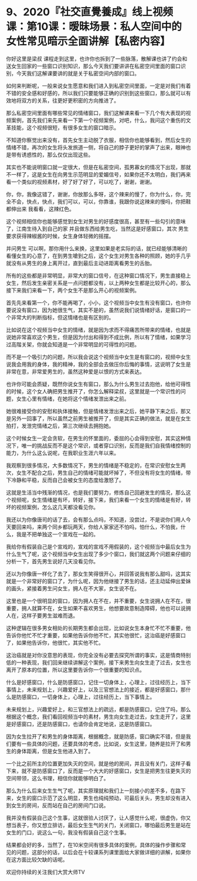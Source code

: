 # 9、2020『社交直覺養成』线上视频课：第10课：暧昧场景：私人空间中的女性常见暗示全面讲解【私密内容】

你好这里是梁叔 课程走到这里，也许你也拆到了一些脉落，散解课也讲了约会和送女生回家的一些窗口识别知识，那么今天我们要讲讲在私密空间里面的窗口识别，今天我们这解课要讲的就是关于私密空间内部的窗口。

如何来判断呢，一般来说女生愿意和我们进入到私密空间里面，一定是对我们有着不错的安全感和好感的，所以我们只要能够正确的识别到这些窗口，那么就可以有效地将双方的关系，往更好更积密的方向推进了。

那么私密空间里面有哪些常见的情绪窗口，我们这解课来看一下几个有大表现的视频案例，首先我们来先来看一下第一个视频案例，对吧，什么，我问这个重伤的文革技能，这个视频很短，有很多女生的窗口暗示。

不知道你察觉出来没有，首先女生主动脱了衣服，相信你也能够看到，然后女生的情绪不错，再次的女生将头发旅道一侧，将自己的脖子更好的掌声了出来，眼神也是带有诱惑性的，那么仅仅出现这些。

其实也不能说明窗口就一定很大，但是在私密空间，孤男寡女的情况下出现，那就不一样了，这是女生在向男生示范明显的爱媚信号，如果你还不太明白，我们再来看一个类似的视频素材，好了好了好了，可以吃了，谢谢，谢谢。

你，你，我像这错了，谢谢，你放那么多呀，这个辣来的慢了，你为什么，你，完全不会，快点，快点，我们可以，可以，你靠谁，我跟你说这辣来的慢吗，你把鞋都伸出来 我看看，这辣红色。

这个视频相信你也能够感觉到女生对男生的好感度很高，甚至有一些勾引的意味了，江南生待入到自己的家 并且做东西给男生吃，当然这是好感窗口，其次 男生要求获得辣椒酱的时候，女生身体轻微的摇摆。

并问男生 可以啊，那你用什么来换，这里如果是老实际的话，就已经能够清晰的看懂女生的心意了，在到男生嗆到之后，这个女生对男生各种的照顾，她的手几乎就没有从男生的身上离开过，直到最后主动进距离看男生的舌胎。

所有的这些都是非常明显，非常大的窗口信号，在这种窗口情况下，男生直接稳上女生，然后发生亲密关系是一点问题都没有，以上两种女生都是比较开心的，那么接下来我们来看一下，两个女生不是那么开心的视频案例。

首先先来看第一个，你不能再喝了，小小，这个视频当中女生有没有窗口，也许你要说没有窗口，因为她很生气，其实不是的，虽然说我们说情绪好话，是窗口的一个非常大的判断指标，但这情绪也是有区别的。

比如说在这个视频当中女生的情绪，就是因为求而不得痛苦所带来的情绪，也就是说她非常喜欢这个男生，但是因为付出和得到不成比例，所以有了情绪，如果学习过高階关架，你就会知道是一个非常明显的可得性的问题。

而不是一个吸引力的问题，所以我会说这个视频当中女生是有窗口的，视频中女生说我会用我的身体，我的精神，我的全部会去做压你后悔的事情，这说明了女生是非常在意，非常爱男生的，虽然这种爱是以恨的方式来表达。

也许你可能会质疑，既然你说女生有窗口，那么为什么男生过去抱他，给他可得性的时候，这个女人确把男生推开了，你怎么解释梁叔，这里就是一个常识性的问题，女生心里有情绪，在她将这个情绪发泄出来之前。

她很难接受你的安慰和执体接触，但是情绪发泄出来之后，她平静下来之后，那又是另外一回事了，所以虽然之前男生被推开了，但是其实正确的做法，就是在女生拍打，发泄完情绪之后，第三次继续去拥抱她。

这个时候女生一定会贪软，在男生的怀里面的，委屈的心会得到安慰，其实这种情况下，唯一的挑战反而不是这个常识，或者穿口识别，反而是我们自我情绪控制的能力，为什么这么说呢，在我职业生涯六年以来。

我观察到很多情况，大多数情况下，男生的情绪是不稳定的，在常识安慰女生两次，女生不配合之后，男生自己的情绪可能就坏掉了，不但没有将女生的情绪，带下冷静和平稳，反而自己会被女生的态度给激怒了。

这就是生活当中残渐的情况，也是我们要努力，修炼自己回避发生的情况，那么这个视频呢，女生情绪是有坏，转好，接下来，我们来看一个女生的情绪是有好，转坏的视频案例，怎么这几天都没看见你。

我还以为你像唐司的话了去，会有那么点吗，不知道，没尝过，不是说你们用人今天要回来吗，来两个同乡都玩两天，你给人家家还不怕吗，怕什么，不怕我，什么，我是不把单独这一个宣戏在一起的。

我给你有假装自己是个宣戏的，宣戏的宣戏不用假装的，这个视频当中最后女生为什么生气了呢，这个视频当中女生出现了多少个窗口，我们就这两个问题来仔细的分析一下，首先男生说好几天没看见你。

还以为你像唐一样化了去了，那女生笑得很开心，并回答说我有那么甜吗，这其实就是一个非常好的窗口了，为什么呢，因为他继接了男生的话，还主动延伸出爱妹的画头，紧接着男生问女生，拥人在不大家，女生说不在。

这里也是一个很明显的窗口，因为拥人在不在，并不重要，女生说拥人在不在，很重要，拥人就算不在，女生如果不喜欢男生，他想要故意制造障碍，他也可以说拥人在，这样子要男生滋难而退。

这种逻辑在很多男女相处的长期男生都会出现，比如说女生本身忙不忙不重要，他告诉你他忙不忙才重要，如果他告诉你他不忙，其实他很忙，这治癌是好感窗口了，如果他告诉你，他很忙，其实他不忙。

这治癌就是对你没意思的表现，你完全没有必要去探究所谓的事实，这是情商特别低的一种表现，我们回来继续讲解这个案例，接下来男生向女生走了过去，女生也离开了原本的位置，所以这里要告诉你一个很重要的知识点。

什么是好感窗口，什么是防感窗口，记住一切身体上，心理上，过往经历上，当下事情上，未来规划上，兴趣爱好上，以及三官想法上的接近，都是好感窗口，那什么是防感窗口，一切身体上，心理上，过往经历上，当下事情上。

未来规划上，兴趣爱好上，和三官想法上的疏远，都是防感窗口，记住了吗，那么根据这个概念，我们看回视频当中的素材，男生向女生走过去，女生走开了，这里是好感窗口，还是防感窗口，也请你会肯定地说，这是防感窗口。

因为女生拉开了和男生的身体距离，根据概念，就是防感，窗口确实不错，但是我们要有一些具体的问题，还要具体的考虑，比如说，女生这里，随养是拉开了和男生的身体距离，但是女生他进入到了。

一个比之前所主的位置更加失灭的空间，就是他的房间，并且没有关门，这样子看下来，就不是防感窗口了，反而是一个大大的好感窗口，女生是把男生往更失灭的空间带领，这么书理，相信你就能够明白了。

那么为什么后来女生生气了呢，其实原理就和我们上一刻接小的差不多，在路下来，女生的窗口示范了这么明显，男生也纯纯预动，可最后关头，男生却没有进入到女生的房间，反而站在自己的房间门口说。

我并没有假装自己这个生事，这就很验人讨厌了，让人感觉什么呢，很虚伪，你又想当表子，你又想立排访，最后女生生气的关门，关闭窗口，哪怕最后男生是站在女生的门口，说这么一句，我没有假装自己这个生事。

结果都会好的多，当然了，在10米空间有很多具体的案例，具体的操作步骤和常见的问题，这部分的话，以后会在十较课系列课里面给大家做详细的讲解，如果你在这方面比较欠缺的话呢。

欢迎你持续的关注我们大赏大师TV